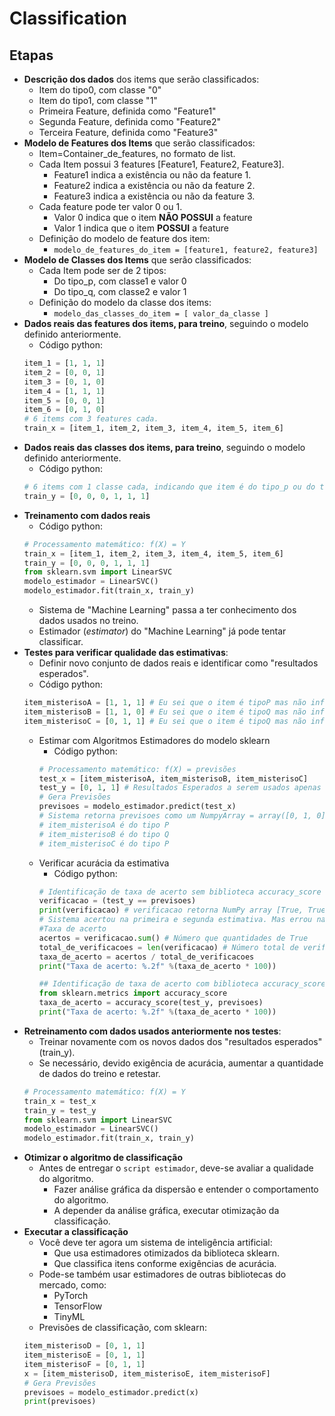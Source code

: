 # Classification

## Etapas
- **Descrição dos dados** dos items que serão classificados:
    - Item do tipo0, com classe "0"
    - Item do tipo1, com classe "1"
    - Primeira Feature, definida como "Feature1"
    - Segunda Feature, definida como "Feature2"
    - Terceira Feature, definida como "Feature3"
- **Modelo de Features dos Items** que serão classificados:
    - Item=Container_de_features, no formato de list.
    - Cada Item possui 3 features [Feature1, Feature2,  Feature3].
        - Feature1 indica a existência ou não da feature 1.
        - Feature2 indica a existência ou não da feature 2.
        - Feature3 indica a existência ou não da feature 3.
    - Cada feature pode ter valor 0 ou 1. 
        - Valor 0 indica que o item **NÃO POSSUI** a feature
        - Valor 1 indica que o item **POSSUI** a feature
    - Definição do modelo de feature dos item:
        - `modelo_de_features_do_item = [feature1, feature2, feature3]`
- **Modelo de Classes dos Items** que serão classificados:
    - Cada Item pode ser de 2 tipos:
        - Do tipo_p, com classe1 e valor 0
        - Do tipo_q, com classe2 e valor 1
    - Definição do modelo da classe dos items:
        - `modelo_das_classes_do_item = [ valor_da_classe ]`
- **Dados reais das features dos items, para treino**, seguindo o modelo definido anteriormente.
    - Código python:
    ```python
    item_1 = [1, 1, 1]
    item_2 = [0, 0, 1]
    item_3 = [0, 1, 0]
    item_4 = [1, 1, 1]
    item_5 = [0, 0, 1]
    item_6 = [0, 1, 0]
    # 6 items com 3 features cada.
    train_x = [item_1, item_2, item_3, item_4, item_5, item_6]
    ```
- **Dados reais das classes dos items, para treino**, seguindo o modelo definido anteriormente.
    - Código python:
    ```python
    # 6 items com 1 classe cada, indicando que item é do tipo_p ou do tipo_q
    train_y = [0, 0, 0, 1, 1, 1]
    ```
- **Treinamento com dados reais**
    - Código python:
    ```python
    # Processamento matemático: f(X) = Y
    train_x = [item_1, item_2, item_3, item_4, item_5, item_6]
    train_y = [0, 0, 0, 1, 1, 1]
    from sklearn.svm import LinearSVC
    modelo_estimador = LinearSVC()
    modelo_estimador.fit(train_x, train_y)
    ```  
    - Sistema de "Machine Learning" passa a ter conhecimento dos dados usados no treino.
    - Estimador (*estimator*) do "Machine Learning" já pode tentar classificar.
- **Testes para verificar qualidade das estimativas**:
    - Definir novo conjunto de dados reais e identificar como "resultados esperados".
    - Código python:
    ```python
    item_misterisoA = [1, 1, 1] # Eu sei que o item é tipoP mas não informo para aplicativo.
    item_misterisoB = [1, 1, 0] # Eu sei que o item é tipoQ mas não informo para aplicativo.
    item_misterisoC = [0, 1, 1] # Eu sei que o item é tipoQ mas não informo para aplicativo.
    ```  
    - Estimar com Algoritmos Estimadores do modelo sklearn
        - Código python:
        ```python
        # Processamento matemático: f(X) = previsões
        test_x = [item_misterisoA, item_misterisoB, item_misterisoC]
        test_y = [0, 1, 1] # Resultados Esperados a serem usados apenas depois das previsões.
        # Gera Previsões
        previsoes = modelo_estimador.predict(test_x)
        # Sistema retorna previsoes como um NumpyArray = array([0, 1, 0]), nos informando que:
        # item_misterisoA é do tipo P
        # item_misterisoB é do tipo Q
        # item_misterisoC é do tipo P
        ```  
    - Verificar acurácia da estimativa
        - Código python:
        ```python
        # Identificação de taxa de acerto sem biblioteca accuracy_score
        verificacao = (test_y == previsoes)
        print(verificacao) # verificacao retorna NumPy array [True, True, False]
        # Sistema acertou na primeira e segunda estimativa. Mas errou na terceira.
        #Taxa de acerto
        acertos = verificacao.sum() # Número que quantidades de True
        total_de_verificacoes = len(verificacao) # Número total de verificações
        taxa_de_acerto = acertos / total_de_verificacoes
        print("Taxa de acerto: %.2f" %(taxa_de_acerto * 100))

        ## Identificação de taxa de acerto com biblioteca accuracy_score de sklearn.metrics
        from sklearn.metrics import accuracy_score
        taxa_de_acerto = accuracy_score(test_y, previsoes)
        print("Taxa de acerto: %.2f" %(taxa_de_acerto * 100))
        ```
- **Retreinamento com dados usados anteriormente nos testes**:
    - Treinar novamente com os novos dados dos "resultados esperados" (train_y).
    - Se necessário, devido exigência de acurácia, aumentar a quantidade de dados do treino e retestar.
    ```python
    # Processamento matemático: f(X) = Y
    train_x = test_x
    train_y = test_y
    from sklearn.svm import LinearSVC
    modelo_estimador = LinearSVC()
    modelo_estimador.fit(train_x, train_y)
    ```  
- **Otimizar o algoritmo de classificação**
    - Antes de entregar o `script estimador`, deve-se avaliar a qualidade do algoritmo.
        - Fazer análise gráfica da dispersão e entender o comportamento do algoritmo.
        - A depender da análise gráfica, executar otimização da classificação.
- **Executar a classificação**
    - Você deve ter agora um sistema de inteligência artificial:
        - Que usa estimadores otimizados da biblioteca sklearn.
        - Que classifica itens conforme exigências de acurácia.
    - Pode-se também usar estimadores de outras bibliotecas do mercado, como:
        - PyTorch
        - TensorFlow
        - TinyML
    - Previsões de classificação, com sklearn:
    ```python
    item_misterisoD = [0, 1, 1]
    item_misterisoE = [0, 1, 1]
    item_misterisoF = [0, 1, 1]
    x = [item_misterisoD, item_misterisoE, item_misterisoF]
    # Gera Previsões
    previsoes = modelo_estimador.predict(x)
    print(previsoes)
    ```